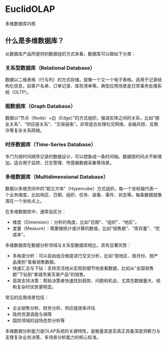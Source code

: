 <!-- [Read English Version](README.md) -->

# EuclidOLAP
多维数据库内核

## 什么是多维数据库？

从数据库产品所提供的数据组织方式来看，数据库可以做如下分类：

### 关系型数据库（Relational Database）
数据以二维表格（行与列）的方式存储，就像一个又一个电子表格。适用于记录结构化信息，如客户名单、订单记录、库存清单等。典型应用场景是日常事务处理系统（OLTP）。

### 图数据库（Graph Database）
数据以“节点（Node）+边（Edge）”的方式组织，强调实体之间的关系，比如“朋友关系”、“供应链关系”、“交易链条”。非常适合处理社交网络、金融风控、反欺诈等复杂关系网络。

### 时序数据库（Time-Series Database）
专门为按时间顺序记录的数据设计，可以想象成一条时间轴，数据按时间点不断增加。适合用于监控、日志管理、传感器数据采集等场景。

### 多维数据库（Multidimensional Database）
数据以多维空间中的“超立方体”（Hypercube）方式组织。每一个坐标轴代表一个业务维度，比如地区、日期、组织、任务、装备、事件、状态等。每条数据就像落在一个坐标点上。

在多维数据库中，通常会区分：
- 维度（Dimension）：分析的角度，比如“日期”、“组织”、“地区”。
- 度量（Measure）：需要被统计或计算的数值，比如“销售额”、“库存量”、“完成率”。

多维数据库在数据分析领域与关系型数据库相比，具有显著优势：
- 多角度分析：可以自由组合维度进行交叉分析，比如“按地区、按月份、按产品类别”查看销售数据。
- 快速汇总与下钻：支持灵活地从宏观到细节地查看数据，比如从“全国销售额”下钻到“某城市某天某产品”的销售。
- 高效支持决策：帮助决策者快速找到趋势、问题和机会，尤其在数据量大、结构复杂时优势更明显。

常见的应用场景包括：
- 企业销售分析、财务分析、供应链效率评估
- 政府资源调度与保障
- 国防领域的战场态势分析等

多维数据分析能力是OLAP系统的关键特性，是衡量其是否真正具备深度洞察力与支撑复杂业务决策、多场景分析能力的核心标准。